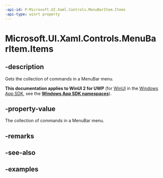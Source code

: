 ```yaml
---
-api-id: P:Microsoft.UI.Xaml.Controls.MenuBarItem.Items
-api-type: winrt property
---
```

<!-- Property syntax.
public IVector<MenuFlyoutItemBase> Items { get; }
-->

# Microsoft.UI.Xaml.Controls.MenuBarItem.Items


## -description

Gets the collection of commands in a MenuBar menu.


**This documentation applies to WinUI 2 for UWP** (for [WinUI](/windows/apps/winui/winui3/) in the [Windows App SDK](/windows/apps/windows-app-sdk/), see the **[Windows App SDK namespaces](/windows/windows-app-sdk/api/winrt/)**).

## -property-value

The collection of commands in a MenuBar menu.


## -remarks


## -see-also


## -examples


